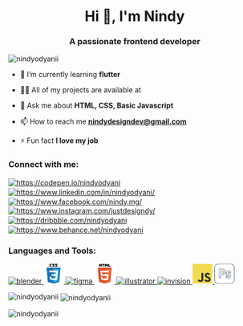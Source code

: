 
<h1 align="center">Hi 👋, I'm Nindy</h1>
<h3 align="center">A passionate frontend developer</h3>

<p align="left"> <img src="https://komarev.com/ghpvc/?username=nindyodyanii&label=Profile%20views&color=0e75b6&style=flat" alt="nindyodyanii" /> </p>

- 🌱 I’m currently learning **flutter**

- 👨‍💻 All of my projects are available at 

- 💬 Ask me about **HTML, CSS, Basic Javascript**

- 📫 How to reach me **nindydesigndev@gmail.com**

- ⚡ Fun fact **I love my job**

<h3 align="left">Connect with me:</h3>
<p align="left">
<a href="https://codepen.io/Nindy-Odyani" target="blank"><img align="center" src="https://raw.githubusercontent.com/rahuldkjain/github-profile-readme-generator/master/src/images/icons/Social/codepen.svg" alt="https://codepen.io/nindyodyani" height="30" width="40" /></a>
<a href="https://linkedin.com/in/https://www.linkedin.com/in/nindyodyani/" target="blank"><img align="center" src="https://raw.githubusercontent.com/rahuldkjain/github-profile-readme-generator/master/src/images/icons/Social/linked-in-alt.svg" alt="https://www.linkedin.com/in/nindyodyani/" height="30" width="40" /></a>
<a href="https://fb.com/https://www.facebook.com/nindy.mg/" target="blank"><img align="center" src="https://raw.githubusercontent.com/rahuldkjain/github-profile-readme-generator/master/src/images/icons/Social/facebook.svg" alt="https://www.facebook.com/nindy.mg/" height="30" width="40" /></a>
<a href="https://instagram.com/https://www.instagram.com/nindyodyani/" target="blank"><img align="center" src="https://raw.githubusercontent.com/rahuldkjain/github-profile-readme-generator/master/src/images/icons/Social/instagram.svg" alt="https://www.instagram.com/justdesigndy/" height="30" width="40" /></a>
<a href="https://dribbble.com/https://dribbble.com/nindyodyani" target="blank"><img align="center" src="https://raw.githubusercontent.com/rahuldkjain/github-profile-readme-generator/master/src/images/icons/Social/dribbble.svg" alt="https://dribbble.com/nindyodyani" height="30" width="40" /></a>
<a href="https://www.behance.net/https://www.behance.net/nindyodyani" target="blank"><img align="center" src="https://raw.githubusercontent.com/rahuldkjain/github-profile-readme-generator/master/src/images/icons/Social/behance.svg" alt="https://www.behance.net/nindyodyani" height="30" width="40" /></a>
  
<h3 align="left">Languages and Tools:</h3>
<p align="left"> <a href="https://www.blender.org/" target="_blank" rel="noreferrer"> <img src="https://download.blender.org/branding/community/blender_community_badge_white.svg" alt="blender" width="40" height="40"/> </a> <a href="https://www.w3schools.com/css/" target="_blank" rel="noreferrer"> <img src="https://raw.githubusercontent.com/devicons/devicon/master/icons/css3/css3-original-wordmark.svg" alt="css3" width="40" height="40"/> </a> <a href="https://www.figma.com/" target="_blank" rel="noreferrer"> <img src="https://www.vectorlogo.zone/logos/figma/figma-icon.svg" alt="figma" width="40" height="40"/> </a> <a href="https://www.w3.org/html/" target="_blank" rel="noreferrer"> <img src="https://raw.githubusercontent.com/devicons/devicon/master/icons/html5/html5-original-wordmark.svg" alt="html5" width="40" height="40"/> </a> <a href="https://www.adobe.com/in/products/illustrator.html" target="_blank" rel="noreferrer"> <img src="https://www.vectorlogo.zone/logos/adobe_illustrator/adobe_illustrator-icon.svg" alt="illustrator" width="40" height="40"/> </a> <a href="https://www.invisionapp.com/" target="_blank" rel="noreferrer"> <img src="https://www.vectorlogo.zone/logos/invisionapp/invisionapp-icon.svg" alt="invision" width="40" height="40"/> </a> <a href="https://developer.mozilla.org/en-US/docs/Web/JavaScript" target="_blank" rel="noreferrer"> <img src="https://raw.githubusercontent.com/devicons/devicon/master/icons/javascript/javascript-original.svg" alt="javascript" width="40" height="40"/> </a> <a href="https://www.photoshop.com/en" target="_blank" rel="noreferrer"> <img src="https://raw.githubusercontent.com/devicons/devicon/master/icons/photoshop/photoshop-line.svg" alt="photoshop" width="40" height="40"/> </a> </p>

<p><img align="left" src="https://github-readme-stats.vercel.app/api/top-langs?username=nindyodyanii&show_icons=true&locale=en&layout=compact" alt="nindyodyanii" /></p>

<p>&nbsp;<img align="center" src="https://github-readme-stats.vercel.app/api?username=nindyodyanii&show_icons=true&locale=en" alt="nindyodyanii" /></p>

<p><img align="center" src="https://github-readme-streak-stats.herokuapp.com/?user=nindyodyanii&" alt="nindyodyanii" /></p>
